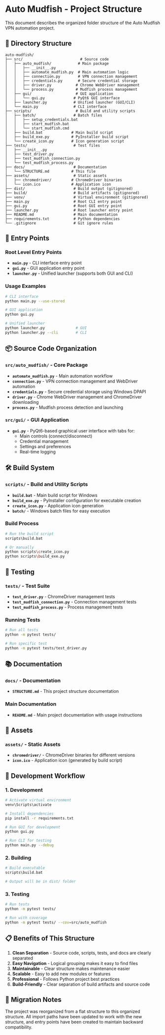 # Auto Mudfish - Project Structure

This document describes the organized folder structure of the Auto Mudfish VPN automation project.

## 📁 Directory Structure

```
auto-mudfish/
├── src/                          # Source code
│   ├── auto_mudfish/            # Main package
│   │   ├── __init__.py
│   │   ├── automate_mudfish.py  # Main automation logic
│   │   ├── connection.py        # VPN connection management
│   │   ├── credentials.py       # Secure credential storage
│   │   ├── driver.py           # Chrome WebDriver management
│   │   └── process.py          # Mudfish process management
│   ├── gui/                    # GUI application
│   │   └── gui.py             # PyQt6 GUI interface
│   ├── launcher.py            # Unified launcher (GUI/CLI)
│   └── main.py                # CLI interface
├── scripts/                    # Build and utility scripts
│   ├── batch/                 # Batch files
│   │   ├── setup_credentials.bat
│   │   ├── start_mudfish.bat
│   │   └── start_mudfish.cmd
│   ├── build.bat             # Main build script
│   ├── build_exe.py          # PyInstaller build script
│   └── create_icon.py        # Icon generation script
├── tests/                     # Test files
│   ├── __init__.py
│   ├── test_driver.py
│   ├── test_mudfish_connection.py
│   └── test_mudfish_process.py
├── docs/                      # Documentation
│   └── STRUCTURE.md          # This file
├── assets/                    # Static assets
│   ├── chromedriver/         # ChromeDriver binaries
│   └── icon.ico              # Application icon
├── dist/                      # Build output (gitignored)
├── build/                     # Build artifacts (gitignored)
├── venv/                      # Virtual environment (gitignored)
├── main.py                    # Root CLI entry point
├── gui.py                     # Root GUI entry point
├── launcher.py                # Root launcher entry point
├── README.md                  # Main documentation
├── requirements.txt           # Python dependencies
└── .gitignore                 # Git ignore rules
```

## 🚀 Entry Points

### Root Level Entry Points
- **`main.py`** - CLI interface entry point
- **`gui.py`** - GUI application entry point  
- **`launcher.py`** - Unified launcher (supports both GUI and CLI)

### Usage Examples
```bash
# CLI interface
python main.py --use-stored

# GUI application
python gui.py

# Unified launcher
python launcher.py              # GUI
python launcher.py --cli        # CLI
```

## 📦 Source Code Organization

### `src/auto_mudfish/` - Core Package
- **`automate_mudfish.py`** - Main automation workflow
- **`connection.py`** - VPN connection management and WebDriver automation
- **`credentials.py`** - Secure credential storage using Windows DPAPI
- **`driver.py`** - Chrome WebDriver management and ChromeDriver downloading
- **`process.py`** - Mudfish process detection and launching

### `src/gui/` - GUI Application
- **`gui.py`** - PyQt6-based graphical user interface with tabs for:
  - Main controls (connect/disconnect)
  - Credential management
  - Settings and preferences
  - Real-time logging

## 🛠️ Build System

### `scripts/` - Build and Utility Scripts
- **`build.bat`** - Main build script for Windows
- **`build_exe.py`** - PyInstaller configuration for executable creation
- **`create_icon.py`** - Application icon generation
- **`batch/`** - Windows batch files for easy execution

### Build Process
```bash
# Run the build script
scripts\build.bat

# Or manually
python scripts\create_icon.py
python scripts\build_exe.py
```

## 🧪 Testing

### `tests/` - Test Suite
- **`test_driver.py`** - ChromeDriver management tests
- **`test_mudfish_connection.py`** - Connection management tests
- **`test_mudfish_process.py`** - Process management tests

### Running Tests
```bash
# Run all tests
python -m pytest tests/

# Run specific test
python -m pytest tests/test_driver.py
```

## 📚 Documentation

### `docs/` - Documentation
- **`STRUCTURE.md`** - This project structure documentation

### Main Documentation
- **`README.md`** - Main project documentation with usage instructions

## 🎨 Assets

### `assets/` - Static Assets
- **`chromedriver/`** - ChromeDriver binaries for different versions
- **`icon.ico`** - Application icon (generated by build script)

## 🔧 Development Workflow

### 1. Development
```bash
# Activate virtual environment
venv\Scripts\activate

# Install dependencies
pip install -r requirements.txt

# Run GUI for development
python gui.py

# Run CLI for testing
python main.py --debug
```

### 2. Building
```bash
# Build executable
scripts\build.bat

# Output will be in dist/ folder
```

### 3. Testing
```bash
# Run tests
python -m pytest tests/

# Run with coverage
python -m pytest tests/ --cov=src/auto_mudfish
```

## 📋 Benefits of This Structure

1. **Clean Separation** - Source code, scripts, tests, and docs are clearly separated
2. **Easy Navigation** - Logical grouping makes it easy to find files
3. **Maintainable** - Clear structure makes maintenance easier
4. **Scalable** - Easy to add new modules or features
5. **Professional** - Follows Python project best practices
6. **Build-Friendly** - Clear separation of build artifacts and source code

## 🔄 Migration Notes

The project was reorganized from a flat structure to this organized structure. All import paths have been updated to work with the new structure, and entry points have been created to maintain backward compatibility.
